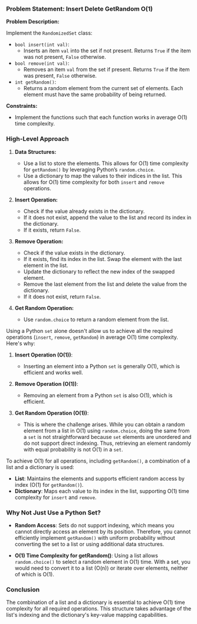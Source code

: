 ### Problem Statement: Insert Delete GetRandom O(1)

**Problem Description:**

Implement the `RandomizedSet` class:

- `bool insert(int val)`:
  - Inserts an item `val` into the set if not present. Returns `True` if the item was not present, `False` otherwise.
- `bool remove(int val)`:
  - Removes an item `val` from the set if present. Returns `True` if the item was present, `False` otherwise.
- `int getRandom()`:
  - Returns a random element from the current set of elements. Each element must have the same probability of being returned.

**Constraints:**

- Implement the functions such that each function works in average O(1) time complexity.

### High-Level Approach

1. **Data Structures:**
   - Use a list to store the elements. This allows for O(1) time complexity for `getRandom()` by leveraging Python’s `random.choice`.
   - Use a dictionary to map the values to their indices in the list. This allows for O(1) time complexity for both `insert` and `remove` operations.

2. **Insert Operation:**
   - Check if the value already exists in the dictionary.
   - If it does not exist, append the value to the list and record its index in the dictionary.
   - If it exists, return `False`.

3. **Remove Operation:**
   - Check if the value exists in the dictionary.
   - If it exists, find its index in the list. Swap the element with the last element in the list.
   - Update the dictionary to reflect the new index of the swapped element.
   - Remove the last element from the list and delete the value from the dictionary.
   - If it does not exist, return `False`.

4. **Get Random Operation:**
   - Use `random.choice` to return a random element from the list.


Using a Python `set` alone doesn't allow us to achieve all the required operations (`insert`, `remove`, `getRandom`) in average O(1) time complexity. Here's why:

1. **Insert Operation (O(1))**:
   - Inserting an element into a Python `set` is generally O(1), which is efficient and works well.

2. **Remove Operation (O(1))**:
   - Removing an element from a Python `set` is also O(1), which is efficient.

3. **Get Random Operation (O(1))**:
   - This is where the challenge arises. While you can obtain a random element from a list in O(1) using `random.choice`, doing the same from a `set` is not straightforward because `set` elements are unordered and do not support direct indexing. Thus, retrieving an element randomly with equal probability is not O(1) in a `set`.

To achieve O(1) for all operations, including `getRandom()`, a combination of a list and a dictionary is used:

- **List**: Maintains the elements and supports efficient random access by index (O(1) for `getRandom()`).
- **Dictionary**: Maps each value to its index in the list, supporting O(1) time complexity for `insert` and `remove`.


### Why Not Just Use a Python Set?

- **Random Access**: Sets do not support indexing, which means you cannot directly access an element by its position. Therefore, you cannot efficiently implement `getRandom()` with uniform probability without converting the set to a list or using additional data structures.
  
- **O(1) Time Complexity for getRandom()**: Using a list allows `random.choice()` to select a random element in O(1) time. With a set, you would need to convert it to a list (O(n)) or iterate over elements, neither of which is O(1).

### Conclusion

The combination of a list and a dictionary is essential to achieve O(1) time complexity for all required operations. This structure takes advantage of the list's indexing and the dictionary's key-value mapping capabilities.
